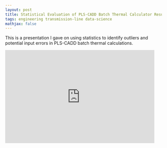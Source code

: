 ```yaml
---
layout: post
title: Statistical Evaluation of PLS-CADD Batch Thermal Calculator Results
tags: engineering transmission-line data-science
mathjax: false
---
```


This is a presentation I gave on using statistics to identify outliers and potential input errors in PLS-CADD batch thermal calculations.

<iframe class="google-presentation" src="https://docs.google.com/presentation/d/e/2PACX-1vTAeGp9qv65qQkVCTFGFuNXE8-DwK7SgVtjMa_ye3L01-AhROwTFFWthFNHATqzJ44mbSj9iGJDaniH/embed?start=false&loop=false&delayms=3000" frameborder="0" width="480" height="299" allowfullscreen="true" mozallowfullscreen="true" webkitallowfullscreen="true"></iframe>

